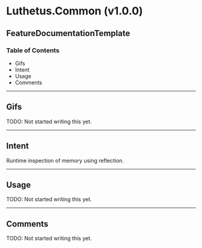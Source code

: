 # Luthetus.Common (v1.0.0)

## FeatureDocumentationTemplate

### Table of Contents
- Gifs
- Intent
- Usage
- Comments

---

## Gifs
TODO: Not started writing this yet.

---

## Intent
Runtime inspection of memory using reflection.

---

## Usage
TODO: Not started writing this yet.

---

## Comments
TODO: Not started writing this yet.